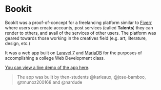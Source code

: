 # Bookit

BookIt was a proof-of-concept for a freelancing platform similar to [Fiverr](https://www.fiverr.com/) where users can create accounts, post services (called **Talents**) they can render to others, and avail of the services of other users. The platform was geared towards those working in the creatives field (e.g. art, literature, design, etc.)

It was a web app built on [Laravel 7](https://laravel.com/docs/7.x/releases) and [MariaDB](https://mariadb.org/) for the purposes of accomplishing a college Web Development class.

[You can view a live demo of the app here](https://bookit-csb.herokuapp.com/).

> The app was built by then-students @karleaux, @jose-bamboo, @tmunoz200168 and @nardude